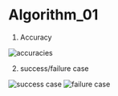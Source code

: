# Algorithm_01
1. Accuracy
 
 
 ![accuracies](https://user-images.githubusercontent.com/85465356/120964955-1c181580-c79f-11eb-9294-dd76390fb93b.jpg)

2. success/failure case

![success case](https://user-images.githubusercontent.com/85465356/120965197-7f09ac80-c79f-11eb-80b4-f47f37f76450.jpg)
![failure case](https://user-images.githubusercontent.com/85465356/120965478-ea537e80-c79f-11eb-91d6-47bb0379af29.jpg)
